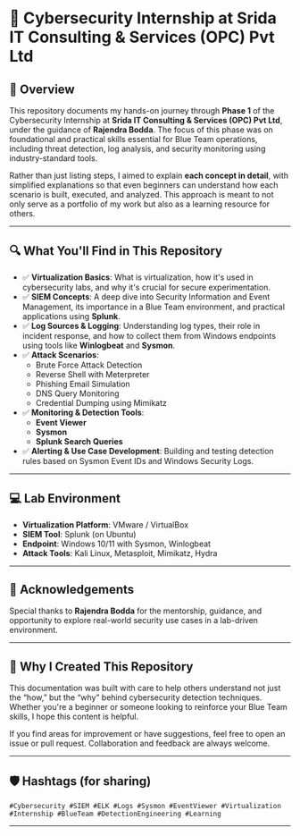 # 🚀 Cybersecurity Internship at Srida IT Consulting & Services (OPC) Pvt Ltd

## 📌 Overview

This repository documents my hands-on journey through **Phase 1** of the Cybersecurity Internship at **Srida IT Consulting & Services (OPC) Pvt Ltd**, under the guidance of **Rajendra Bodda**. The focus of this phase was on foundational and practical skills essential for Blue Team operations, including threat detection, log analysis, and security monitoring using industry-standard tools.

Rather than just listing steps, I aimed to explain **each concept in detail**, with simplified explanations so that even beginners can understand how each scenario is built, executed, and analyzed. This approach is meant to not only serve as a portfolio of my work but also as a learning resource for others.

---

## 🔍 What You'll Find in This Repository

- ✅ **Virtualization Basics**: What is virtualization, how it's used in cybersecurity labs, and why it's crucial for secure experimentation.
- ✅ **SIEM Concepts**: A deep dive into Security Information and Event Management, its importance in a Blue Team environment, and practical applications using **Splunk**.
- ✅ **Log Sources & Logging**: Understanding log types, their role in incident response, and how to collect them from Windows endpoints using tools like **Winlogbeat** and **Sysmon**.
- ✅ **Attack Scenarios**:
  - Brute Force Attack Detection
  - Reverse Shell with Meterpreter
  - Phishing Email Simulation
  - DNS Query Monitoring
  - Credential Dumping using Mimikatz
- ✅ **Monitoring & Detection Tools**:
  - **Event Viewer**
  - **Sysmon**
  - **Splunk Search Queries**
- ✅ **Alerting & Use Case Development**: Building and testing detection rules based on Sysmon Event IDs and Windows Security Logs.

---

## 💻 Lab Environment

- **Virtualization Platform**: VMware / VirtualBox
- **SIEM Tool**: Splunk (on Ubuntu)
- **Endpoint**: Windows 10/11 with Sysmon, Winlogbeat
- **Attack Tools**: Kali Linux, Metasploit, Mimikatz, Hydra

---

## 🙏 Acknowledgements

Special thanks to **Rajendra Bodda** for the mentorship, guidance, and opportunity to explore real-world security use cases in a lab-driven environment.

---

## 📖 Why I Created This Repository

This documentation was built with care to help others understand not just the “how,” but the “why” behind cybersecurity detection techniques. Whether you're a beginner or someone looking to reinforce your Blue Team skills, I hope this content is helpful.

If you find areas for improvement or have suggestions, feel free to open an issue or pull request. Collaboration and feedback are always welcome.

---

## 🛡️ Hashtags (for sharing)
`#Cybersecurity #SIEM #ELK #Logs #Sysmon #EventViewer #Virtualization #Internship #BlueTeam #DetectionEngineering #Learning`

---


